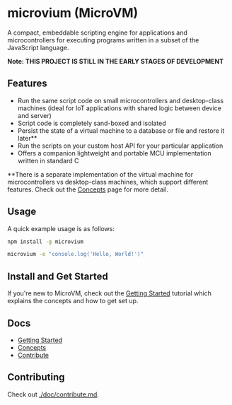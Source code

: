 # microvium (MicroVM)

A compact, embeddable scripting engine for applications and microcontrollers for executing programs written in a subset of the JavaScript language.

**Note: THIS PROJECT IS STILL IN THE EARLY STAGES OF DEVELOPMENT**

## Features

  - Run the same script code on small microcontrollers and desktop-class machines (ideal for IoT applications with shared logic between device and server)
  - Script code is completely sand-boxed and isolated
  - Persist the state of a virtual machine to a database or file and restore it later**
  - Run the scripts on your custom host API for your particular application
  - Offers a companion lightweight and portable MCU implementation written in standard C

**There is a separate implementation of the virtual machine for microcontrollers vs desktop-class machines, which support different features. Check out the [Concepts](./doc/concepts.md) page for more detail.

## Usage

A quick example usage is as follows:

```sh
npm install -g microvium

microvium -e "console.log('Hello, World!')"
```

## Install and Get Started

If you're new to MicroVM, check out the [Getting Started](./doc/getting-started.md) tutorial which explains the concepts and how to get set up.

## Docs

  - [Getting Started](./doc/getting-started.md)
  - [Concepts](./doc/concepts.md)
  - [Contribute](./doc/contribute.md)

## Contributing

Check out [./doc/contribute.md](./doc/contribute.md).
